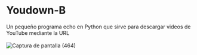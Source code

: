 # Youdown-B
Un pequeño programa echo en Python que sirve para descargar videos de YouTube mediante la URL<br><br>
![Captura de pantalla (464)](https://user-images.githubusercontent.com/79738875/109427336-32981f00-79af-11eb-8a86-1a8110c32496.png)



